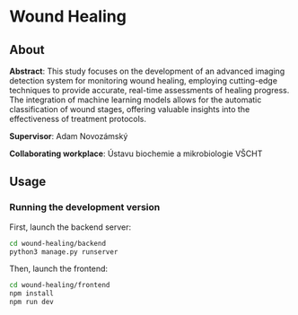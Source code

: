 # Wound Healing

## About
**Abstract**: This study focuses on the development of an advanced imaging detection system for monitoring wound healing, employing cutting-edge techniques to provide accurate, real-time assessments of healing progress. The integration of machine learning models allows for the automatic classification of wound stages, offering valuable insights into the effectiveness of treatment protocols.

**Supervisor**: Adam Novozámský

**Collaborating workplace**: Ústavu biochemie a mikrobiologie VŠCHT

## Usage
### Running the development version

First, launch the backend server:
```sh
cd wound-healing/backend
python3 manage.py runserver
```
Then, launch the frontend:
```sh
cd wound-healing/frontend
npm install
npm run dev
```
